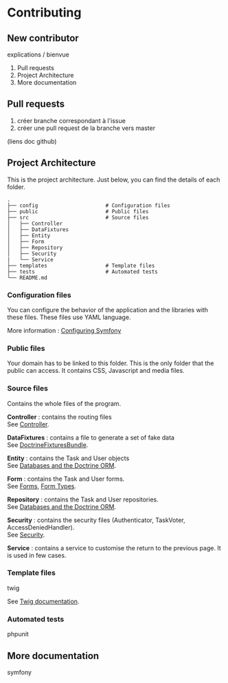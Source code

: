 # Contributing

## New contributor

explications / bienvue

1. Pull requests
2. Project Architecture
3. More documentation

## Pull requests

1. créer branche correspondant à l'issue
2. créer une pull request de la branche vers master

(liens doc github)

## Project Architecture
This is the project architecture. Just below, you can find the details of each folder.

    .
    ├── config                      # Configuration files
    ├── public                      # Public files
    ├── src                         # Source files
    │   ├── Controller              
    │   ├── DataFixtures         
    │   ├── Entity              
    │   ├── Form         
    │   ├── Repository         
    │   ├── Security
    |   └── Service           
    ├── templates                   # Template files
    ├── tests                       # Automated tests
    └── README.md

### Configuration files
You can configure the behavior of the application and the libraries with these files. These files use YAML language.

More information : [Configuring Symfony](https://symfony.com/doc/current/configuration.html)

### Public files

Your domain has to be linked to this folder. This is the only folder that the public can access. It contains CSS, Javascript and media files.

### Source files

Contains the whole files of the program.

**Controller** : contains the routing files  
See [Controller](https://symfony.com/doc/current/controller.html).



**DataFixtures** : contains a file to generate a set of fake data  
See [DoctrineFixturesBundle](https://symfony.com/bundles/DoctrineFixturesBundle/current/index.html).


**Entity** : contains the Task and User objects  
See [Databases and the Doctrine ORM](https://symfony.com/doc/current/doctrine.html).

**Form** : contains the Task and User forms.  
See [Forms](https://symfony.com/doc/current/forms.html), [Form Types](https://symfony.com/doc/current/reference/forms/types.html).

**Repository** : contains the Task and User repositories.  
See [Databases and the Doctrine ORM](https://symfony.com/doc/current/doctrine.html).

**Security** : contains the security files (Authenticator, TaskVoter, AccessDeniedHandler).  
See [Security](https://symfony.com/doc/current/security.html).

**Service** : contains a service to customise the return to the previous page. It is used in few cases.  


### Template files
twig

See [Twig documentation](https://twig.symfony.com/doc/3.x/).

### Automated tests
phpunit

## More documentation

symfony 
